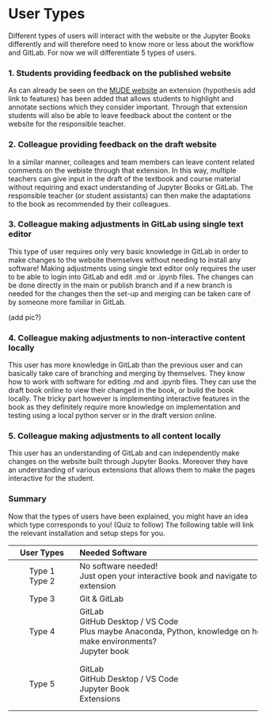 # User Types

Different types of users will interact with the website or the Jupyter Books differently and will therefore need to know more or less about the workflow and GitLab. For now we will differentiate 5 types of users.

### 1. Students providing feedback on the published website

As can already be seen on the [MUDE website](https://mude.citg.tudelft.nl/book/intro.html) an extension (hypothesis add link to features) has been added that allows students to highlight and annotate sections which they consider important. Through that extension students will also be able to leave feedback about the content or the website for the responsible teacher.

### 2. Colleague providing feedback on the draft website

In a similar manner, colleages and team members can leave content related comments on the webiste through that extension. In this way, multiple teachers can give input in the draft of the textbook and course material without requiring and exact understanding of Jupyter Books or GitLab. The responsible teacher (or student assistants) can then make the adaptations to the book as recommended by their colleagues.

### 3. Colleague making adjustments in GitLab using single text editor

This type of user requires only very basic knowledge in GitLab in order to make changes to the website themselves without needing to install any software! Making adjustments using single text editor only requires the user to be able to login into GitLab and edit .md or .ipynb files. The changes can be done directly in the main or publish branch and if a new branch is needed for the changes then the set-up and merging can be taken care of by someone more familiar in GitLab.

(add pic?)

### 4. Colleague making adjustments to non-interactive content locally

This user has more knowledge in GitLab than the previous user and can basically take care of branching and merging by themselves. They know how to work with software for editing .md and .ipynb files. They can use the draft book online to view their changed in the book, or build the book locally. The tricky part however is implementing interactive features in the book as they definitely require more knowledge on implementation and testing using a local python server or in the draft version online. 

### 5. Colleague making adjustments to all content locally

This user has an understanding of GitLab and can independently make changes on the website built through Jupyter Books. Moreover they have an understanding of various extensions that allows them to make the pages interactive for the student.

### Summary 

Now that the types of users have been explained, you might have an idea which type corresponds to you! (Quiz to follow)
The following table will link the relevant installation and setup steps for you.

|<div style="width:120px">User Types</div>|<div style="width:400px">Needed Software</div>|<div style="width:150px">Installation</div>|
|:---:|:---|:---|
| Type 1<br>Type 2 | No software needed!<br>Just open your interactive book and navigate to the extension | [Extension Tutorial](comments-extension.md) |
| Type 3 | Git & GitLab | [Git](git-setup.md) |
| Type 4 | GitLab<br>GitHub Desktop / VS Code<br>Plus maybe Anaconda, Python, knowledge on how to make environments?<br>Jupyter book | [Git](git-setup.md)<br>[GitHub Desktop](git-setup.md)<br>[VS Code](vscode-setup.md)         |
| Type 5 | GitLab<br>GitHub Desktop / VS Code<br>Jupyter Book<br> Extensions | [Git](git-setup.md)<br>[GitHub Desktop](git-setup.md)<br>[VS Code](vscode-setup.md) <br>[Jupyter Book](jupyter-book-setup)<br>[Extensions](../features/overview.md) |

